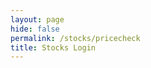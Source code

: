```yaml
---
layout: page
hide: false
permalink: /stocks/pricecheck
title: Stocks Login
---
```


<!DOCTYPE html>
<html lang="en">
<head>
    <meta charset="UTF-8">
    <meta name="viewport" content="width=device-width, initial-scale=1.0">
    <title>Price Check</title>
    <script>
      async function getStockPrice(stockSymbol) {
        try {
            const response = await fetch(`http://localhost:8085/api/stocks/${stockSymbol}`);
            const data = await response.json();

            console.log(data);

            const price = data?.chart?.result?.[0]?.meta?.regularMarketPrice;

            const outputElement = document.getElementById("output");

            if (price !== undefined) {
                outputElement.textContent = `The price of ${stockSymbol} is: $${price}`;
            } else {
                outputElement.textContent = `Price not found for ${stockSymbol}.`;
                console.error(`Price not found for ${stockSymbol}. Response structure:`, data);
            }
        } catch (error) {
            console.error('Error fetching stock data:', error);
            document.getElementById("output").textContent = "Error fetching stock data. Please try again later.";
        }
      }

      getStockPrice("AAPL");
    </script>

</head>
<body>
    <h1>Price Check Result</h1>
    <pre id="output">Loading...</pre>
</body>
</html>
